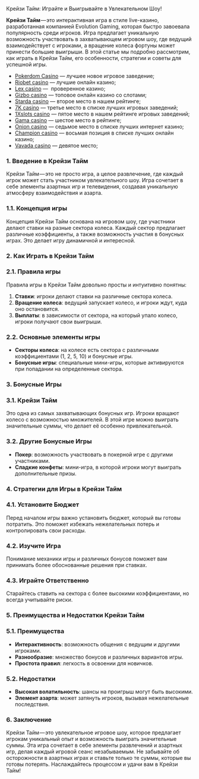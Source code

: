 Крейзи Тайм: Играйте и Выигрывайте в Увлекательном Шоу!

**Крейзи Тайм** — это интерактивная игра в стиле live-казино, разработанная компанией Evolution Gaming, которая быстро завоевала популярность среди игроков. Игра предлагает уникальную возможность участвовать в захватывающем игровом шоу, где ведущий взаимодействует с игроками, а вращение колеса фортуны может принести большие выигрыши. В этой статье мы подробно рассмотрим, как играть в Крейзи Тайм, его особенности, стратегии и советы для успешной игры.

* [Pokerdom Casino](https://brandplay.link/FwVc4f) — лучшее новое игровое заведение;
* [Riobet casino](https://brandplay.link/TnjsxFvH) — лучшие онлайн казино;
* [Lex casino](https://brandplay.link/VMqNXPFs) —  проверенное казино;
* [Gizbo casino](https://brandplay.link/rvzLrVLp) — топовое онлайн казино со слотами;
* [Starda casino](https://brandplay.link/HDcDrxLk) — второе место в нашем рейтинге;
* [7K casino](https://brandplay.link/dd46bNgD) — третье место в списке лучших игровых заведений;
* [1Xslots casino](https://brandplay.link/J2ZbqMPZ) — пятое место в нашем рейтинге игровых заведений;
* [Gama casino](https://brandplay.link/RD52jZbL) — шестое место в рейтинге;
* [Onion casino](https://brandplay.link/8LcS6Djb) — седьмое место в списке лучших интернет казино;
* [Champion casino](https://temon-gter.cfd/go/9n8?p56190p303844p3509t17502) — восьмая позиция в списке лучших онлайн казино;
* [Vavada casino](https://vavadapartner.pro/?promo=75590753-cc8b-4c4a-8d71-99b7a2293439-jud\&target=register) — девятое место;

### 1. Введение в Крейзи Тайм

Крейзи Тайм — это не просто игра, а целое развлечение, где каждый игрок может стать участником увлекательного шоу. Игра сочетает в себе элементы азартных игр и телевидения, создавая уникальную атмосферу взаимодействия и азарта.

### 1.1. Концепция игры

Концепция Крейзи Тайм основана на игровом шоу, где участники делают ставки на разные сектора колеса. Каждый сектор предлагает различные коэффициенты, а также возможность участия в бонусных играх. Это делает игру динамичной и интересной.

### 2. Как Играть в Крейзи Тайм

### 2.1. Правила игры

Правила игры в Крейзи Тайм довольно просты и интуитивно понятны:

1. **Ставки**: игроки делают ставки на различные сектора колеса.
2. **Вращение колеса**: ведущий запускает колесо, и игроки ждут, куда оно остановится.
3. **Выплаты**: в зависимости от сектора, на который упало колесо, игроки получают свои выигрыши.

### 2.2. Основные элементы игры

* **Секторы колеса**: на колесе есть сектора с различными коэффициентами (1, 2, 5, 10) и бонусные игры.
* **Бонусные игры**: специальные мини-игры, которые активируются при попадании на определенные сектора.

### 3. Бонусные Игры

### 3.1. Крейзи Тайм

Это одна из самых захватывающих бонусных игр. Игроки вращают колесо с возможностью множителей. В этой игре можно выиграть значительные суммы, что делает её особенно привлекательной.

### 3.2. Другие Бонусные Игры

* **Покер**: возможность участвовать в покерной игре с другими участниками.
* **Сладкие конфеты**: мини-игра, в которой игроки могут выиграть дополнительные призы.

### 4. Стратегии для Игры в Крейзи Тайм

### 4.1. Установите Бюджет

Перед началом игры важно установить бюджет, который вы готовы потратить. Это поможет избежать нежелательных потерь и контролировать свои расходы.

### 4.2. Изучите Игра

Понимание механики игры и различных бонусов поможет вам принимать более обоснованные решения при ставках.

### 4.3. Играйте Ответственно

Старайтесь ставить на сектора с более высокими коэффициентами, но всегда учитывайте риски.

### 5. Преимущества и Недостатки Крейзи Тайм

### 5.1. Преимущества

* **Интерактивность**: возможность общения с ведущим и другими игроками.
* **Разнообразие**: множество бонусов и различных вариантов игры.
* **Простота правил**: легкость в освоении для новичков.

### 5.2. Недостатки

* **Высокая волатильность**: шансы на проигрыш могут быть высокими.
* **Элемент азарта**: может затянуть игроков, вызывая нежелательные последствия.

### 6. Заключение

Крейзи Тайм — это увлекательное игровое шоу, которое предлагает игрокам уникальный опыт и возможность выиграть значительные суммы. Эта игра сочетает в себе элементы развлечений и азартных игр, делая каждый игровой сеанс незабываемым. Не забывайте об осторожности в азартных играх и ставьте только те суммы, которые вы готовы потерять. Наслаждайтесь процессом и удачи вам в Крейзи Тайм!
